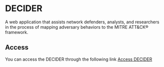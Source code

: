# DECIDER
A web application that assists network defenders, analysts, and researchers in the process of mapping adversary behaviors to the MITRE ATT&CK® framework.

## Access
You can access the DECIDER through the following link
[Access DECIDER](https://github.com/cisagov/Decider/)
